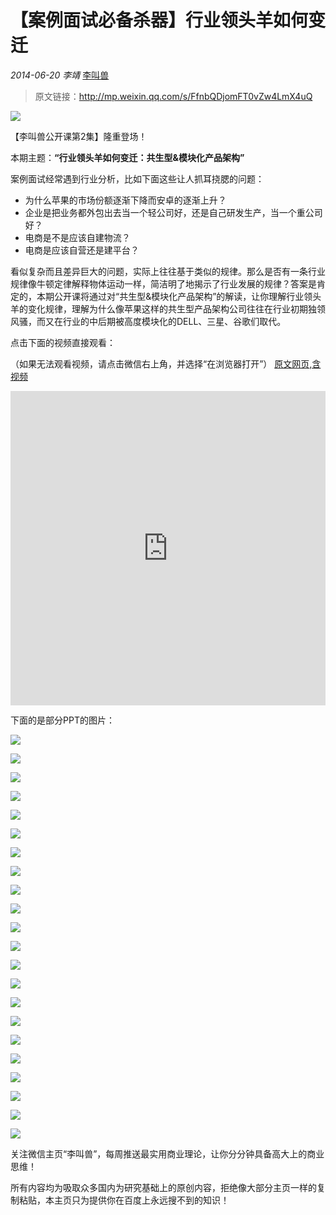 # 【案例面试必备杀器】行业领头羊如何变迁

*2014-06-20* *李靖* [李叫兽](http://mp.weixin.qq.com/s/FfnbQDjomFT0vZw4LmX4uQ##)

> 原文链接：http://mp.weixin.qq.com/s/FfnbQDjomFT0vZw4LmX4uQ

![](./_image/2017-02-13-15-59-22.jpg)

【李叫兽公开课第2集】隆重登场！

本期主题：**“行业领头羊如何变迁：共生型&模块化产品架构”**

案例面试经常遇到行业分析，比如下面这些让人抓耳挠腮的问题：

- 为什么苹果的市场份额逐渐下降而安卓的逐渐上升？
- 企业是把业务都外包出去当一个轻公司好，还是自己研发生产，当一个重公司好？
- 电商是不是应该自建物流？
- 电商是应该自营还是建平台？

看似复杂而且差异巨大的问题，实际上往往基于类似的规律。那么是否有一条行业规律像牛顿定律解释物体运动一样，简洁明了地揭示了行业发展的规律？答案是肯定的，本期公开课将通过对“共生型&模块化产品架构”的解读，让你理解行业领头羊的变化规律，理解为什么像苹果这样的共生型产品架构公司往往在行业初期独领风骚，而又在行业的中后期被高度模块化的DELL、三星、谷歌们取代。

点击下面的视频直接观看：

（如果无法观看视频，请点击微信右上角，并选择“在浏览器打开”）
[原文网页,含视频](http://mp.weixin.qq.com/s/FfnbQDjomFT0vZw4LmX4uQ)

<iframe allowfullscreen="" frameborder="0" height="502.5" src="http://v.qq.com/iframe/player.html?vid=m0130hyfrj8&amp;width=670&amp;height=502.5&amp;auto=0" style="margin: 0px; padding: 0px; max-width: 100%; box-sizing: border-box !important; word-wrap: break-word !important; z-index: 1; width: 670px !important; height: 502.5px !important;" width="670"></iframe>

下面的是部分PPT的图片：

![](./_image/2017-02-13-15-59-50.jpg)

![](./_image/2017-02-13-15-59-58.jpg)

![](./_image/2017-02-13-16-00-05.jpg)

![](./_image/2017-02-13-16-00-12.jpg)

![](./_image/2017-02-13-16-00-28.jpg)

![](./_image/2017-02-13-16-00-36.jpg)

![](./_image/2017-02-13-16-00-44.jpg)

![](./_image/2017-02-13-16-00-52.jpg)

![](./_image/2017-02-13-16-01-02.jpg)

![](./_image/2017-02-13-16-01-10.jpg)

![](./_image/2017-02-13-16-01-17.jpg)

![](./_image/2017-02-13-16-01-23.jpg)

![](./_image/2017-02-13-16-01-31.jpg)

![](./_image/2017-02-13-16-01-38.jpg)

![](./_image/2017-02-13-16-01-44.jpg)

![](./_image/2017-02-13-16-01-55.jpg)

![](./_image/2017-02-13-16-02-03.jpg)

![](./_image/2017-02-13-16-02-12.jpg)

![](./_image/2017-02-13-16-02-20.jpg)

![](./_image/2017-02-13-16-02-26.jpg)

![](./_image/2017-02-13-16-02-37.jpg)

![](./_image/2017-02-13-16-02-45.jpg)

关注微信主页“李叫兽”，每周推送最实用商业理论，让你分分钟具备高大上的商业思维！

所有内容均为吸取众多国内为研究基础上的原创内容，拒绝像大部分主页一样的复制粘贴，本主页只为提供你在百度上永远搜不到的知识！
